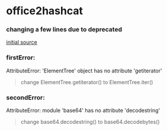 # office2hashcat

### changing a few lines due to deprecated

[initial source](https://raw.githubusercontent.com/stricture/hashstack-server-plugin-oclhashcat/master/scrapers/office2hashcat.py)

### firstError:
AttributeError: 'ElementTree' object has no attribute 'getiterator'

> change ElementTree.getiterator() to ElementTree.iter()

### secondError:
AttributeError: module 'base64' has no attribute 'decodestring'

> change base64.decodestring() to base64.decodebytes()
